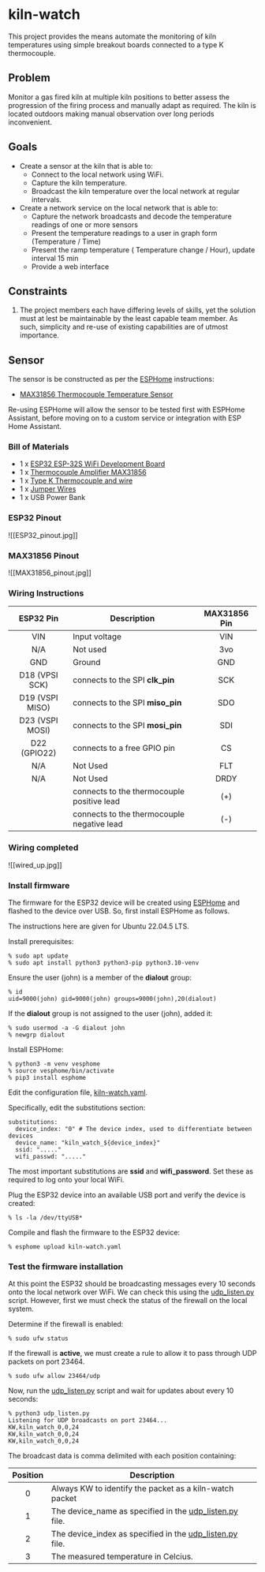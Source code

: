 # kiln-watch

This project provides the means automate the monitoring of kiln temperatures using simple breakout boards connected to a type K thermocouple.

## Problem

Monitor a gas fired kiln at multiple kiln positions to better assess the progression of the firing process and manually adapt as required.  The kiln is located outdoors  making manual observation over long periods inconvenient.

## Goals

- Create a sensor at the kiln that is able to:
	- Connect to the local network using WiFi.
	- Capture the kiln temperature.
	- Broadcast the kiln temperature over the local network at regular intervals.
- Create a network service on the local network that is able to:
	- Capture the network broadcasts and decode the temperature readings of one or more sensors
	- Present the temperature readings to a user in graph form (Temperature / Time)
	- Present the ramp temperature ( Temperature change / Hour), update interval 15 min
	- Provide a web interface 

## Constraints

1. The project members each have differing levels of skills, yet the solution must at lest be maintainable by the least capable team member.  As such, simplicity and re-use of existing capabilities are of utmost importance.
## Sensor

The sensor is be constructed as per the [ESPHome](https://esphome.io) instructions:

- [MAX31856 Thermocouple Temperature Sensor](https://esphome.io/components/sensor/max31856/)

Re-using ESPHome will allow the sensor to be tested first with ESPHome Assistant, before moving on to a custom service or integration with ESP Home Assistant.

### Bill of Materials

- 1 x [ESP32 ESP-32S WiFi Development Board](https://www.amazon.com/DORHEA-Development-Microcontroller-NodeMCU-32S-ESP-WROOM-32/dp/B086MJGFVV/)
- 1 x [Thermocouple Amplifier MAX31856](https://www.adafruit.com/product/3263)
- 1 x [Type K Thermocouple and wire](https://www.clay-king.com/product/geocorp-premium-8-type-k-thermocouple-with-block-and-wire/)
- 1 x [Jumper Wires](https://www.adafruit.com/product/1951)
- 1 x USB Power Bank

### ESP32 Pinout

![[ESP32_pinout.jpg]]

### MAX31856 Pinout

![[MAX31856_pinout.jpg]]

### Wiring Instructions

|    ESP32 Pin    | Description                                | MAX31856 Pin |
| :-------------: | ------------------------------------------ | :----------: |
|       VIN       | Input voltage                              |     VIN      |
|       N/A       | Not used                                   |     3vo      |
|       GND       | Ground                                     |     GND      |
| D18 (VPSI SCK)  | connects to the SPI **clk_pin**            |     SCK      |
| D19 (VSPI MISO) | connects to the SPI **miso_pin**           |     SDO      |
| D23 (VSPI MOSI) | connects to the SPI **mosi_pin**           |     SDI      |
|  D22 (GPIO22)   | connects to a free GPIO pin                |      CS      |
|       N/A       | Not Used                                   |     FLT      |
|       N/A       | Not Used                                   |     DRDY     |
|                 | connects to the thermocouple positive lead |     (+)      |
|                 | connects to the thermocouple negative lead |     (-)      |

### Wiring completed

![[wired_up.jpg]]

### Install firmware

The firmware for the ESP32 device will be created using [ESPHome](https://esphome.io/) and flashed to the device over USB.  So, first install ESPHome as follows.

The instructions here are given for Ubuntu 22.04.5 LTS.

Install prerequisites:

```
% sudo apt update
% sudo apt install python3 python3-pip python3.10-venv
```

Ensure the user (john) is a member of the **dialout** group:

```
% id
uid=9000(john) gid=9000(john) groups=9000(john),20(dialout)
```

If the **dialout** group is not assigned to the user (john), added it:

```
% sudo usermod -a -G dialout john
% newgrp dialout
```

Install ESPHome:

```
% python3 -m venv vesphome
% source vesphome/bin/activate
% pip3 install esphome
```

Edit the configuration file, [kiln-watch.yaml](kiln-watch.yaml).

Specifically, edit the substitutions section:

```
substitutions:
  device_index: "0" # The device index, used to differentiate between devices
  device_name: "kiln_watch_${device_index}"
  ssid: "....."
  wifi_passwd: "....."
```

The most important substitutions are **ssid** and **wifi_password**. Set these as required to log onto your local WiFi.

Plug the ESP32 device into an available USB port and verify the device is created:

```
% ls -la /dev/ttyUSB*
```

Compile and flash the firmware to the ESP32 device:

```
% esphome upload kiln-watch.yaml
```

### Test the firmware installation

At this point the ESP32 should be broadcasting messages every 10 seconds onto the local network over WiFi.  We can check this using the [udp_listen.py](udp_listen.py) script.  However, first we must check the status of the firewall on the local system.

Determine if the firewall is enabled:

```
% sudo ufw status
```

If the firewall is **active**, we must create a rule to allow it to pass through UDP packets on port 23464.

```
% sudo ufw allow 23464/udp 
```

Now, run the [udp_listen.py](udp_listen.py) script and wait for updates about every 10 seconds:

```
% python3 udp_listen.py 
Listening for UDP broadcasts on port 23464...
KW,kiln_watch_0,0,24
KW,kiln_watch_0,0,24
KW,kiln_watch_0,0,24
```

The broadcast data is comma delimited with each position containing:

| Position | Description                                                    |
| :------: | -------------------------------------------------------------- |
|    0     | Always KW to identify the packet as a kiln-watch packet        |
|    1     | The device_name as specified in the [udp_listen.py](udp_listen.py) file.  |
|    2     | The device_index as specified in the [udp_listen.py](udp_listen.py) file. |
|    3     | The measured temperature in Celcius.                           |
